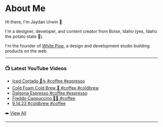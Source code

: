 # About Me

Hi there, I'm Jaydan Urwin 👋

I'm a designer, developer, and content creator from Boise, Idaho (yes, Idaho the potato state 🥔).

I'm the founder of [White Pine](https://whitepine.studio), a design and development studio building products on the web.

--- 

### 📺 Latest YouTube Videos 
<!-- YOUTUBE:START -->
- [Iced Cortado 🧊☕ #coffee #espresso](https://www.youtube.com/watch?v=CDozMYK5I7w)
- [Cold Foam Cold Brew 🥶 #coffee #coldbrew](https://www.youtube.com/watch?v=ki_nLdQ34QU)
- [Dalgona Espresso #coffee #espresso](https://www.youtube.com/watch?v=6p-t1YelHzg)
- [Freddo Cappuccino 👌🏼 #coffee](https://www.youtube.com/watch?v=bfWsLtYPkyk)
- [9.14.23 #coldbrew #coffee](https://www.youtube.com/watch?v=NIGwYbjJZNk)
<!-- YOUTUBE:END --> 

➡️ [View All](https://youtube.com/@LittleSticks) 

---

<!--
**jaydanurwin/jaydanurwin** is a ✨ _special_ ✨ repository because its `README.md` (this file) appears on your GitHub profile.

Here are some ideas to get you started:

- 🔭 I’m currently working on ...
- 🌱 I’m currently learning ...
- 👯 I’m looking to collaborate on ...
- 🤔 I’m looking for help with ...
- 💬 Ask me about ...
- 📫 How to reach me: ...
- 😄 Pronouns: ...
- ⚡ Fun fact: ...
-->
